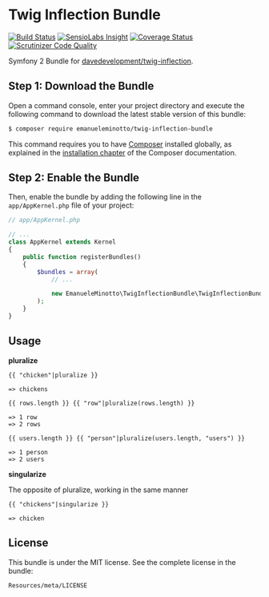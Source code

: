 Twig Inflection Bundle
======================

[![Build Status](https://img.shields.io/travis/EmanueleMinotto/TwigInflectionBundle.svg?style=flat)](https://travis-ci.org/EmanueleMinotto/TwigInflectionBundle)
[![SensioLabs Insight](https://img.shields.io/sensiolabs/i/d99569d7-c180-4ecb-951b-dc94d4a51e55.svg?style=flat)](https://insight.sensiolabs.com/projects/d99569d7-c180-4ecb-951b-dc94d4a51e55)
[![Coverage Status](https://img.shields.io/coveralls/EmanueleMinotto/TwigInflectionBundle.svg?style=flat)](https://coveralls.io/r/EmanueleMinotto/TwigInflectionBundle)
[![Scrutinizer Code Quality](https://img.shields.io/scrutinizer/g/EmanueleMinotto/TwigInflectionBundle.svg?style=flat)](https://scrutinizer-ci.com/g/EmanueleMinotto/TwigInflectionBundle/)

Symfony 2 Bundle for [davedevelopment/twig-inflection](https://github.com/davedevelopment/twig-inflection).

Step 1: Download the Bundle
---------------------------

Open a command console, enter your project directory and execute the
following command to download the latest stable version of this bundle:

```bash
$ composer require emanueleminotto/twig-inflection-bundle
```

This command requires you to have [Composer](https://getcomposer.org/) installed globally, as explained
in the [installation chapter](https://getcomposer.org/doc/00-intro.md)
of the Composer documentation.

Step 2: Enable the Bundle
-------------------------

Then, enable the bundle by adding the following line in the `app/AppKernel.php`
file of your project:

```php
// app/AppKernel.php

// ...
class AppKernel extends Kernel
{
    public function registerBundles()
    {
        $bundles = array(
            // ...

            new EmanueleMinotto\TwigInflectionBundle\TwigInflectionBundle(),
        );
    }
}
```

Usage
-----

**pluralize**

```twig
{{ "chicken"|pluralize }}

=> chickens

{{ rows.length }} {{ "row"|pluralize(rows.length) }}

=> 1 row
=> 2 rows

{{ users.length }} {{ "person"|pluralize(users.length, "users") }}

=> 1 person
=> 2 users
```

**singularize**

The opposite of pluralize, working in the same manner

```twig
{{ "chickens"|singularize }}

=> chicken
```

License
-------

This bundle is under the MIT license. See the complete license in the bundle:

    Resources/meta/LICENSE
